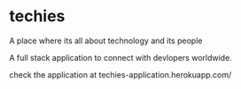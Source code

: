 # techies
A place where its all about technology and its people


A full stack application to connect with devlopers worldwide.

check the application at techies-application.herokuapp.com/

